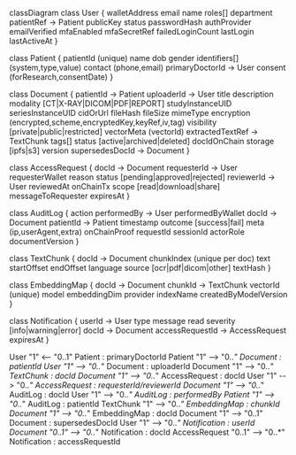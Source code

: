 classDiagram
  class User {
    walletAddress
    email
    name
    roles[]
    department
    patientRef -> Patient
    publicKey
    status
    passwordHash
    authProvider
    emailVerified
    mfaEnabled
    mfaSecretRef
    failedLoginCount
    lastLogin
    lastActiveAt
  }

  class Patient {
    patientId (unique)
    name
    dob
    gender
    identifiers[] (system,type,value)
    contact (phone,email)
    primaryDoctorId -> User
    consent (forResearch,consentDate)
  }

  class Document {
    patientId -> Patient
    uploaderId -> User
    title
    description
    modality [CT|X-RAY|DICOM|PDF|REPORT]
    studyInstanceUID
    seriesInstanceUID
    cidOrUrl
    fileHash
    fileSize
    mimeType
    encryption (encrypted,scheme,encryptedKey,keyRef,iv,tag)
    visibility [private|public|restricted]
    vectorMeta (vectorId)
    extractedTextRef -> TextChunk
    tags[]
    status [active|archived|deleted]
    docIdOnChain
    storage [ipfs|s3]
    version
    supersedesDocId -> Document
  }

  class AccessRequest {
    docId -> Document
    requesterId -> User
    requesterWallet
    reason
    status [pending|approved|rejected]
    reviewerId -> User
    reviewedAt
    onChainTx
    scope [read|download|share]
    messageToRequester
    expiresAt
  }

  class AuditLog {
    action
    performedBy -> User
    performedByWallet
    docId -> Document
    patientId -> Patient
    timestamp
    outcome [success|fail]
    meta (ip,userAgent,extra)
    onChainProof
    requestId
    sessionId
    actorRole
    documentVersion
  }

  class TextChunk {
    docId -> Document
    chunkIndex (unique per doc)
    text
    startOffset
    endOffset
    language
    source [ocr|pdf|dicom|other]
    textHash
  }

  class EmbeddingMap {
    docId -> Document
    chunkId -> TextChunk
    vectorId (unique)
    model
    embeddingDim
    provider
    indexName
    createdByModelVersion
  }

  class Notification {
    userId -> User
    type
    message
    read
    severity [info|warning|error]
    docId -> Document
    accessRequestId -> AccessRequest
    expiresAt
  }

  User "1" <-- "0..1" Patient : primaryDoctorId
  Patient "1" --> "0..*" Document : patientId
  User "1" --> "0..*" Document : uploaderId
  Document "1" --> "0..*" TextChunk : docId
  Document "1" --> "0..*" AccessRequest : docId
  User "1" --> "0..*" AccessRequest : requesterId/reviewerId
  Document "1" --> "0..*" AuditLog : docId
  User "1" --> "0..*" AuditLog : performedBy
  Patient "1" --> "0..*" AuditLog : patientId
  TextChunk "1" --> "0..*" EmbeddingMap : chunkId
  Document "1" --> "0..*" EmbeddingMap : docId
  Document "1" --> "0..1" Document : supersedesDocId
  User "1" --> "0..*" Notification : userId
  Document "0..1" --> "0..*" Notification : docId
  AccessRequest "0..1" --> "0..*" Notification : accessRequestId